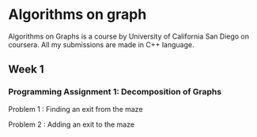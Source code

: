 # Algorithms on graph 

Algorithms on Graphs is a course by University of California San Diego on coursera. All my submissions are made in C++ language.

## Week 1

### Programming Assignment 1: Decomposition of Graphs

Problem 1 : Finding an exit from the maze

Problem 2 : Adding an exit to the maze 
